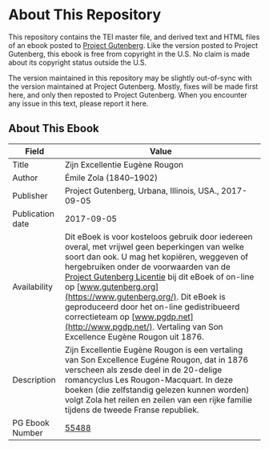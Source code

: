 # About This Repository

This repository contains the TEI master file, and derived text and HTML files of an ebook posted to [Project Gutenberg](https://www.gutenberg.org/). Like the version posted to Project Gutenberg, this ebook is free from copyright in the U.S. No claim is made about its copyright status outside the U.S.

The version maintained in this repository may be slightly out-of-sync with the version maintained at Project Gutenberg. Mostly, fixes will be made first here, and only then reposted to Project Gutenberg. When you encounter any issue in this text, please report it here.

## About This Ebook

| Field | Value |
| ----- | ----- |
| Title | Zijn Excellentie Eugène Rougon |
| Author | Émile Zola (1840–1902) |
| Publisher | Project Gutenberg, Urbana, Illinois, USA., 2017-09-05 |
| Publication date | 2017-09-05 |
| Availability | Dit eBoek is voor kosteloos gebruik door iedereen overal, met vrijwel geen beperkingen van welke soort dan ook. U mag het kopiëren, weggeven of hergebruiken onder de voorwaarden van de [Project Gutenberg Licentie](https://www.gutenberg.org/license) bij dit eBoek of on-line op [www.gutenberg.org](https://www.gutenberg.org/). Dit eBoek is geproduceerd door het on-line gedistribueerd correctieteam op [www.pgdp.net](http://www.pgdp.net/). Vertaling van Son Excellence Eugène Rougon uit 1876. |
| Description | Zijn Excellentie Eugène Rougon is een vertaling van Son Excellence Eugéne Rougon, dat in 1876 verscheen als zesde deel in de 20-delige romancyclus Les Rougon-Macquart. In deze boeken (die zelfstandig gelezen kunnen worden) volgt Zola het reilen en zeilen van een rijke familie tijdens de tweede Franse republiek. |
| PG Ebook Number | [55488](https://www.gutenberg.org/ebooks/55488) |
